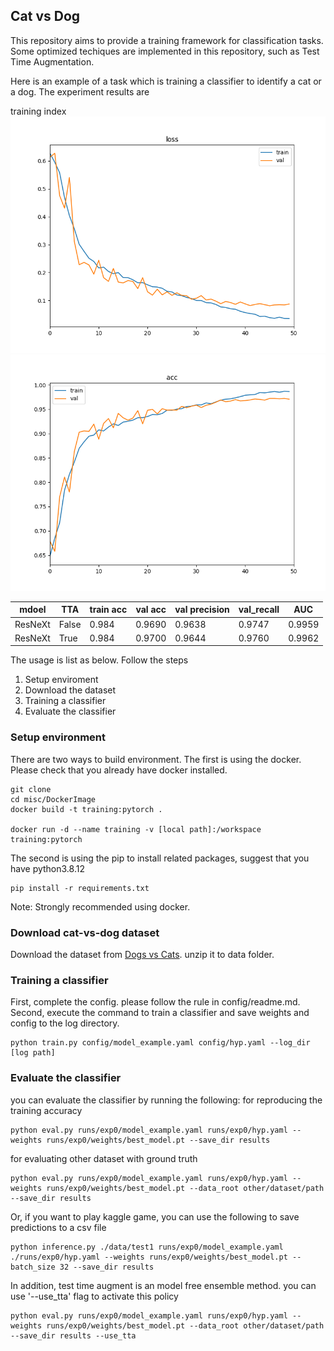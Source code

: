 ## Cat vs Dog

This repository aims to provide a training framework for classification tasks.
Some optimized techiques are implemented in this repository, such as Test Time Augmentation.

Here is an example of a task which is training a classifier to identify a cat or a dog. 
The experiment results are

training index
![Alt text](result_images/loss.png) ![Alt text](result_images/acc.png)

|mdoel|TTA|train acc|val acc|val precision|val_recall|AUC|
| -------- | ------- | ------- | ------- | ------- | ------- | ------- |
|ResNeXt|False|0.984|0.9690|0.9638|0.9747|0.9959|
|ResNeXt|True |0.984|0.9700|0.9644|0.9760|0.9962|


The usage is list as below. Follow the steps
1. Setup enviroment
2. Download the dataset
3. Training a classifier
4. Evaluate the classifier

### Setup environment
There are two ways to build environment. The first is using the docker. Please check that you already have
docker installed.
```
git clone 
cd misc/DockerImage
docker build -t training:pytorch .

docker run -d --name training -v [local path]:/workspace training:pytorch 
```

The second is using the pip to install related packages, suggest that you have python3.8.12
```
pip install -r requirements.txt
```
Note: Strongly recommended using docker.

### Download cat-vs-dog dataset
Download the dataset from [Dogs vs Cats](https://www.kaggle.com/c/dogs-vs-cats). unzip it to data folder.

### Training a classifier
First, complete the config. please follow the rule in config/readme.md.
Second, execute the command to train a classifier and save weights and config to the log directory.
```
python train.py config/model_example.yaml config/hyp.yaml --log_dir [log path]
```

### Evaluate the classifier
you can evaluate the classifier by running the following:
for reproducing the training accuracy
```
python eval.py runs/exp0/model_example.yaml runs/exp0/hyp.yaml --weights runs/exp0/weights/best_model.pt --save_dir results
```
for evaluating other dataset with ground truth
```
python eval.py runs/exp0/model_example.yaml runs/exp0/hyp.yaml --weights runs/exp0/weights/best_model.pt --data_root other/dataset/path --save_dir results
```
Or, if you want to play kaggle game, you can use the following to save predictions to a csv file
```
python inference.py ./data/test1 runs/exp0/model_example.yaml ./runs/exp0/hyp.yaml --weights runs/exp0/weights/best_model.pt --batch_size 32 --save_dir results
```

In addition, test time augment is an model free ensemble method. you can use '--use_tta' flag to activate this policy
```
python eval.py runs/exp0/model_example.yaml runs/exp0/hyp.yaml --weights runs/exp0/weights/best_model.pt --data_root other/dataset/path --save_dir results --use_tta
```





